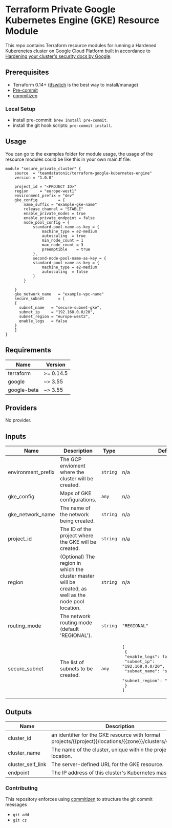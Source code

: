 # Terraform Private Google Kubernetes Engine (GKE) Resource Module

This repo contains Terraform resource modules for running a Hardened Kuberenetes cluster on Google Cloud Platform built in accordance to [Hardening your cluster's security docs by Google](https://cloud.google.com/kubernetes-engine/docs/how-to/hardening-your-cluster).

 
## Prerequisites 
- Terraform 0.14+ ([tfswitch](https://warrensbox.github.io/terraform-switcher/) is the best way to install/manage)
- [Pre-commit](https://pre-commit.com/) 
- [commitizen](https://github.com/commitizen/cz-cli)

### Local Setup 
- install pre-commit: `brew install pre-commit`.
- install the git hook scripts: `pre-commit install`.

## Usage
You can go to the examples folder for module usage, the usage of the resource modules could be like this in your own main.tf file:

```hcl
module "secure_private_cluster" {
    source  = "teamdatatonic/terraform-google-kubernetes-engine"
    version = "1.0.0"

    project_id = "<PROJECT ID>"
    region     = "europe-west1"
    environment_prefix = "dev"
    gke_config         = {
        name_suffix = "example-gke-name"
        release_channel = "STABLE"
        enable_private_nodes = true
        enable_private_endpoint = false 
        node_pool_config = {
            standard-pool-name-as-key = {
                machine_type = e2-medium
                autoscaling  = true
                min_node_count = 1
                max_node_count = 3
                preemptible    = true
            },
            second-node-pool-name-as-key = {
            standard-pool-name-as-key = {
                machine_type = e2-medium
                autoscaling  = false
            }
        }

    }
    gke_network_name   = "example-vpc-name"
    secure_subnet      = [
    {
      subnet_name   = "secure-subnet-gke",
      subnet_ip     = "192.168.0.0/20",
      subnet_region = "europe-west2",
      enable_logs   = false
    }
    ]
}
```

<!-- BEGINNING OF PRE-COMMIT-TERRAFORM DOCS HOOK -->
## Requirements

| Name | Version |
|------|---------|
| terraform | >= 0.14.5 |
| google | ~> 3.55 |
| google-beta | ~> 3.55 |

## Providers

No provider.

## Inputs

| Name | Description | Type | Default | Required |
|------|-------------|------|---------|:--------:|
| environment\_prefix | The GCP envioment where the cluster will be created. | `string` | n/a | yes |
| gke\_config | Maps of GKE configurations. | `any` | n/a | yes |
| gke\_network\_name | The name of the network being created. | `string` | n/a | yes |
| project\_id | The ID of the project where the GKE will be created. | `string` | n/a | yes |
| region | (Optional) The region in  which the cluster master will be created, as well as the node pool location. | `string` | n/a | yes |
| routing\_mode | The network routing mode (default 'REGIONAL'). | `string` | `"REGIONAL"` | no |
| secure\_subnet | The list of subnets to be created. | `any` | <pre>[<br>  {<br>    "enable_logs": false,<br>    "subnet_ip": "192.168.0.0/20",<br>    "subnet_name": "secure-subnet-gke",<br>    "subnet_region": "europe-west2"<br>  }<br>]</pre> | no |

## Outputs

| Name | Description |
|------|-------------|
| cluster\_id | an identifier for the GKE resource with format projects/{{project}}/locations/{{zone}}/clusters/{{name}}. |
| cluster\_name | The name of the cluster, unique within the project and location. |
| cluster\_self\_link | The server-defined URL for the GKE resource. |
| endpoint | The IP address of this cluster's Kubernetes master. |

<!-- END OF PRE-COMMIT-TERRAFORM DOCS HOOK -->

### Contributing 
This repository enforces using [commitizen](https://github.com/commitizen/cz-cli) to structure the git commit messages  
- `git add`
- `git cz`
